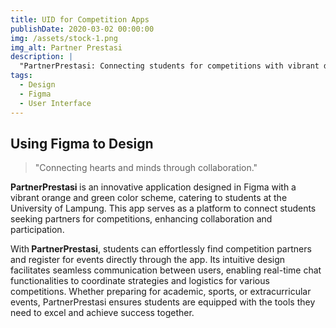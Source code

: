 ```yaml
---
title: UID for Competition Apps
publishDate: 2020-03-02 00:00:00
img: /assets/stock-1.png
img_alt: Partner Prestasi
description: |
  "PartnerPrestasi: Connecting students for competitions with vibrant design and seamless collaboration."
tags: 
  - Design
  - Figma
  - User Interface
---
```


## Using Figma to Design

> "Connecting hearts and minds through collaboration."

<b>PartnerPrestasi </b>is an innovative application designed in Figma with a vibrant orange and green color scheme, catering to students at the University of Lampung. This app serves as a platform to connect students seeking partners for competitions, enhancing collaboration and participation.

With<b> PartnerPrestasi</b>, students can effortlessly find competition partners and register for events directly through the app. Its intuitive design facilitates seamless communication between users, enabling real-time chat functionalities to coordinate strategies and logistics for various competitions. Whether preparing for academic, sports, or extracurricular events, PartnerPrestasi ensures students are equipped with the tools they need to excel and achieve success together.

